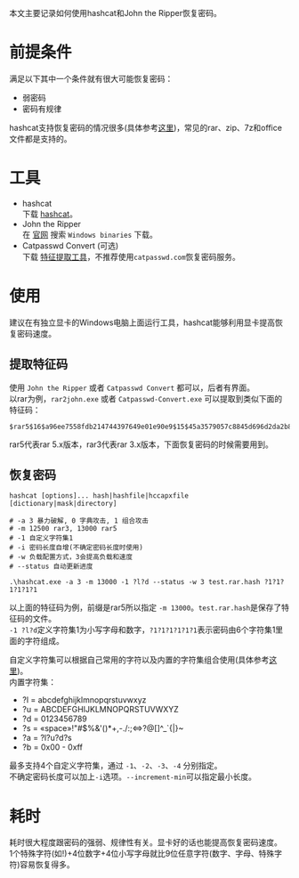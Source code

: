 
本文主要记录如何使用hashcat和John the Ripper恢复密码。  
<!--more-->

# 前提条件
满足以下其中一个条件就有很大可能恢复密码：  
- 弱密码  
- 密码有规律  

hashcat支持恢复密码的情况很多(具体参考[这里](https://hashcat.net/hashcat/#features-algos))，常见的rar、zip、7z和office文件都是支持的。  

# 工具
- hashcat  
  下载 [hashcat](https://hashcat.net/hashcat/#download)。  
- John the Ripper  
  在 [官网](https://www.openwall.com/john) 搜索 `Windows binaries` 下载。  
- Catpasswd Convert (可选)  
  下载 [特征提取工具](https://www.catpasswd.com/assets/Catpasswd-Convert.exe)，不推荐使用`catpasswd.com`恢复密码服务。  

# 使用
建议在有独立显卡的Windows电脑上面运行工具，hashcat能够利用显卡提高恢复密码速度。  

## 提取特征码
使用 `John the Ripper` 或者 `Catpasswd Convert` 都可以，后者有界面。  
以rar为例，`rar2john.exe` 或者 `Catpasswd-Convert.exe` 可以提取到类似下面的特征码：  
```
$rar5$16$a96ee7558fdb214744397649e01e90e9$15$45a3579057c8845d696d2da2b86e4742$8$93748e7016fd8cdd
```
rar5代表rar 5.x版本，rar3代表rar 3.x版本，下面恢复密码的时候需要用到。  

## 恢复密码

```shell
hashcat [options]... hash|hashfile|hccapxfile [dictionary|mask|directory]

# -a 3 暴力破解, 0 字典攻击, 1 组合攻击
# -m 12500 rar3, 13000 rar5
# -1 自定义字符集1
# -i 密码长度自增(不确定密码长度时使用)
# -w 负载配置方式，3会提高负载和速度
# --status 自动更新进度

.\hashcat.exe -a 3 -m 13000 -1 ?l?d --status -w 3 test.rar.hash ?1?1?1?1?1?1
```
以上面的特征码为例，前缀是rar5所以指定 `-m 13000`。`test.rar.hash`是保存了特征码的文件。  
`-1 ?l?d`定义字符集1为小写字母和数字，`?1?1?1?1?1?1`表示密码由6个字符集1里面的字符组成。  

自定义字符集可以根据自己常用的字符以及内置的字符集组合使用(具体参考[这里](https://hashcat.net/wiki/doku.php?id=mask_attack#built-in_charsets))。  
内置字符集：  
- ?l = abcdefghijklmnopqrstuvwxyz
- ?u = ABCDEFGHIJKLMNOPQRSTUVWXYZ
- ?d = 0123456789
- ?s = «space»!"#$%&'()*+,-./:;<=>?@[\]^_`{|}~
- ?a = ?l?u?d?s
- ?b = 0x00 - 0xff

最多支持4个自定义字符集，通过 `-1`、`-2`、`-3`、`-4` 分别指定。  
不确定密码长度可以加上`-i`选项。`--increment-min`可以指定最小长度。  

# 耗时
耗时很大程度跟密码的强弱、规律性有关。显卡好的话也能提高恢复密码速度。  
1个特殊字符(如!)+4位数字+4位小写字母就比9位任意字符(数字、字母、特殊字符)容易恢复得多。  


